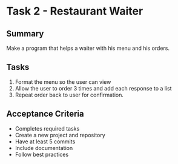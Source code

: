 # Task 2 - Restaurant Waiter 



## Summary

Make a program that helps a waiter with his menu and his orders.


## Tasks
1. Format the menu so the user can view 
2. Allow the user to order 3 times and add each response to a list
3. Repeat order back to user for confirmation. 


## Acceptance Criteria
* Completes required tasks
* Create a new project and repository
* Have at least 5 commits
* Include documentation
* Follow best practices

